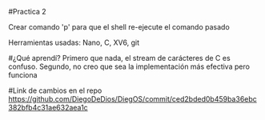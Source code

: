 #Practica 2

Crear comando 'p' para que el shell re-ejecute el comando pasado

Herramientas usadas: Nano, C, XV6, git

#¿Qué aprendí? Primero que nada, el stream de carácteres de C es confuso. Segundo, no creo que sea la implementación más efectiva pero funciona

#Link de cambios en el repo
https://github.com/DiegoDeDios/DiegOS/commit/ced2bded0b459ba36ebc382bfb4c31ae632aea1c
